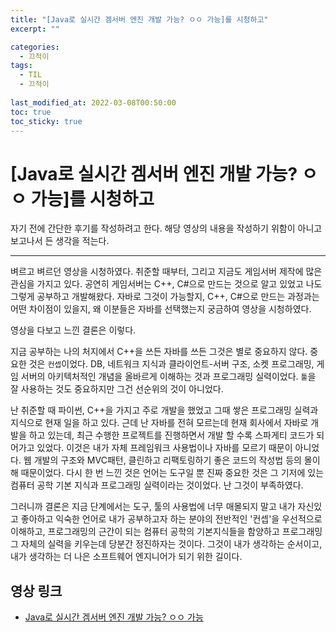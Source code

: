 ```yaml
---
title: "[Java로 실시간 겜서버 엔진 개발 가능? ㅇㅇ 가능]를 시청하고"
excerpt: ""

categories:
  - 끄적이
tags:
  - TIL
  - 끄적이
 
last_modified_at: 2022-03-08T00:50:00
toc: true
toc_sticky: true
---
```




# [Java로 실시간 겜서버 엔진 개발 가능? ㅇㅇ 가능]를 시청하고

자기 전에 간단한 후기를 작성하려고 한다. 해당 영상의 내용을 작성하기 위함이 아니고 보고나서 든 생각을 적는다. 

---

벼르고 벼르던 영상을 시청하였다. 취준할 때부터, 그리고 지금도 게임서버 제작에 많은 관심을 가지고 있다.  공연히 게임서버는 C++, C#으로 만드는 것으로 알고 있었고 나도 그렇게 공부하고 개발해왔다. 자바로 그것이 가능할지, C++, C#으로 만드는 과정과는 어떤 차이점이 있을지, 왜 이분들은 자바를 선택했는지 궁금하여 영상을 시청하였다.

영상을 다보고 느낀 결론은 이렇다. 

지금 공부하는 나의 처지에서 C++을 쓰든 자바를 쓰든 그것은 별로 중요하지 않다. 중요한 것은 `컨셉`이었다. DB, 네트워크 지식과 클라이언트-서버 구조, 소켓 프로그래밍, 게임 서버의 아키텍처적인 개념을 올바르게 이해하는 것과 프로그래밍 실력이었다. `툴`을 잘 사용하는 것도 중요하지만 그건 선순위의 것이 아니었다.



난 취준할 때 파이썬, C++을 가지고 주로 개발을 했었고 그때 쌓은 프로그래밍 실력과 지식으로 현재 일을 하고 있다. 근데 난 자바를 전혀 모르는데 현재 회사에서 자바로 개발을 하고 있는데, 최근 수행한 프로젝트를 진행하면서 개발 할 수록 스파게티 코드가 되어가고 있었다. 이것은  내가 자체 프레임워크 사용법이나 자바를 모르기 때문이 아니었다. 웹 개발의 구조와 MVC패턴, 클린하고 리팩토링하기 좋은 코드의 작성법 등의 몰이해 때문이었다. 다시 한 번 느낀 것은 언어는 도구일 뿐 진짜 중요한 것은 그 기저에 있는 컴퓨터 공학 기본 지식과 프로그래밍 실력이라는 것이었다. 난 그것이 부족하였다.

그러니까 결론은 지금 단계에서는 도구, 툴의 사용법에 너무 매몰되지 말고 내가 자신있고 좋아하고 익숙한 언어로 내가 공부하고자 하는 분야의 전반적인 '컨셉'을 우선적으로 이해하고, 프로그래밍의 근간이 되는 컴퓨터 공학의 기본지식들을 함양하고 프로그래밍 그 자체의 실력을 키우는데 당분간 정진하자는 것이다. 그것이 내가 생각하는 순서이고, 내가 생각하는 더 나은 소프트웨어 엔지니어가 되기 위한 길이다.



## 영상 링크

- [Java로 실시간 겜서버 엔진 개발 가능? ㅇㅇ 가능](https://youtu.be/kQyu5pAChcA) 

